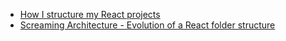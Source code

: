 - [How I structure my React projects](https://dev.to/jeffreythecoder/how-i-structure-my-react-projects-59ja)
- [Screaming Architecture - Evolution of a React folder structure](https://dev.to/profydev/screaming-architecture-evolution-of-a-react-folder-structure-4g25)
